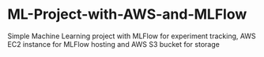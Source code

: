 # ML-Project-with-AWS-and-MLFlow
Simple Machine Learning project with MLFlow for experiment tracking, AWS EC2 instance for MLFlow hosting and AWS S3 bucket for storage
